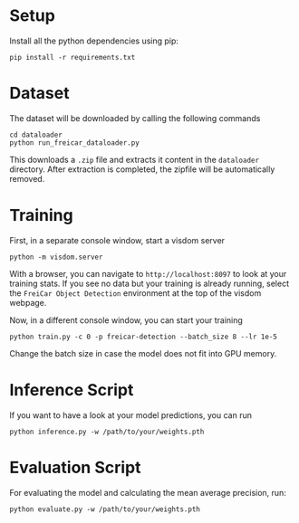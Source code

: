 # Setup

Install all the python dependencies using pip:

```console
pip install -r requirements.txt
```

# Dataset

The dataset will be downloaded by calling the following commands

```console
cd dataloader
python run_freicar_dataloader.py
```

This downloads a `.zip` file and extracts it content in the `dataloader` directory.
After extraction is completed, the zipfile will be automatically removed.

# Training

First, in a separate console window, start a visdom server

```console
python -m visdom.server
```
With a browser, you can navigate to `http://localhost:8097` to look at your training stats.
If you see no data but your training is already running, select the `FreiCar Object Detection` environment 
at the top of the visdom webpage.




Now, in a different console window, you can start your training

```console
python train.py -c 0 -p freicar-detection --batch_size 8 --lr 1e-5
```
Change the batch size in case the model does not fit into GPU memory.





# Inference Script 


If you want to have a look at your model predictions, you can run
```console
python inference.py -w /path/to/your/weights.pth
```


# Evaluation Script 

For evaluating the model and calculating the mean average precision, run:
```console
python evaluate.py -w /path/to/your/weights.pth
```

